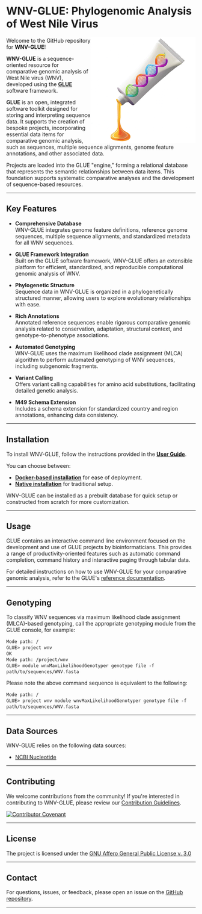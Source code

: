 # WNV-GLUE: Phylogenomic Analysis of West Nile Virus

<img src="md/wnv-glue-logo.png" align="right" alt="" width="280" />

Welcome to the GitHub repository for **WNV-GLUE**!

**WNV-GLUE** is a sequence-oriented resource for comparative genomic analysis of West Nile virus (WNV), developed using the **[GLUE](https://github.com/giffordlabcvr/gluetools)** software framework.

**GLUE** is an open, integrated software toolkit designed for storing and interpreting sequence data. It supports the creation of bespoke projects, incorporating essential data items for comparative genomic analysis, such as sequences, multiple sequence alignments, genome feature annotations, and other associated data.

Projects are loaded into the GLUE "engine," forming a relational database that represents the semantic relationships between data items. This foundation supports systematic comparative analyses and the development of sequence-based resources.


* * * * *

## Key Features

-   **Comprehensive Database**\
    WNV-GLUE integrates genome feature definitions, reference genome sequences, multiple sequence alignments, and standardized metadata for all WNV sequences.

-   **GLUE Framework Integration**\
    Built on the GLUE software framework, WNV-GLUE offers an extensible platform for efficient, standardized, and reproducible computational genomic analysis of WNV.

-   **Phylogenetic Structure**\
    Sequence data in WNV-GLUE is organized in a phylogenetically structured manner, allowing users to explore evolutionary relationships with ease.

-   **Rich Annotations**\
    Annotated reference sequences enable rigorous comparative genomic analysis related to conservation, adaptation, structural context, and genotype-to-phenotype associations.

-   **Automated Genotyping**\
    WNV-GLUE uses the maximum likelihood clade assignment (MLCA) algorithm to perform automated genotyping of WNV sequences, including subgenomic fragments.

-   **Variant Calling**\
    Offers variant calling capabilities for amino acid substitutions, facilitating detailed genetic analysis.

-   **M49 Schema Extension**\
    Includes a schema extension for standardized country and region annotations, enhancing data consistency.


* * * * *


Installation
------------

To install WNV-GLUE, follow the instructions provided in the **[User Guide](https://github.com/giffordlabcvr/WNV-GLUE/wiki)**.

You can choose between:

-   **[Docker-based installation](https://github.com/giffordlabcvr/WNV-GLUE/wiki/Docker-Installation)** for ease of deployment.
-   **[Native installation](https://github.com/giffordlabcvr/WNV-GLUE/wiki/Native-Installation)** for traditional setup.

WNV-GLUE can be installed as a prebuilt database for quick setup or constructed from scratch for more customization.

* * * * *


## Usage

GLUE contains an interactive command line environment focused on the development and use of GLUE projects by bioinformaticians. This provides a range of productivity-oriented features such as automatic command completion, command history and interactive paging through tabular data. 

For detailed instructions on how to use WNV-GLUE for your comparative genomic analysis, refer to the GLUE's [reference documentation](http://glue-tools.cvr.gla.ac.uk/).

* * * * *

## Genotyping

To classify WNV sequences via maximum likelihood clade assignment (MLCA)-based genotyping, call the appropriate genotyping module from the GLUE console, for example:

```
Mode path: /
GLUE> project wnv
OK
Mode path: /project/wnv
GLUE> module wnvMaxLikelihoodGenotyper genotype file -f path/to/sequences/WNV.fasta 
```

Please note the above command sequence is equivalent to the following:

```
Mode path: /
GLUE> project wnv module wnvMaxLikelihoodGenotyper genotype file -f path/to/sequences/WNV.fasta 
```

* * * * *

## Data Sources

WNV-GLUE relies on the following data sources:

- [NCBI Nucleotide](https://www.ncbi.nlm.nih.gov/nuccore)

* * * * *

## Contributing

We welcome contributions from the community! If you're interested in contributing to WNV-GLUE, please review our [Contribution Guidelines](./md/CONTRIBUTING.md).

[![Contributor Covenant](https://img.shields.io/badge/Contributor%20Covenant-2.1-4baaaa.svg)](./md/code_of_conduct.md)

* * * * *

## License

The project is licensed under the [GNU Affero General Public License v. 3.0](https://www.gnu.org/licenses/agpl-3.0.en.html)

* * * * *

## Contact

For questions, issues, or feedback, please open an issue on the [GitHub repository](https://github.com/giffordlabcvr/WNV-GLUE/issues).

* * * * *

